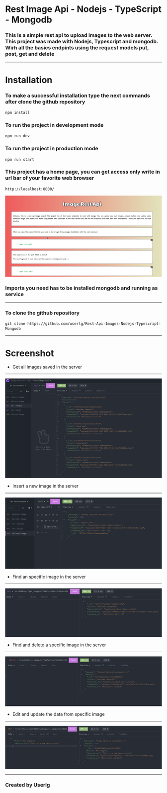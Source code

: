 # Rest Image Api - Nodejs - TypeScript - Mongodb

### This is a simple rest api to upload images to the web server. This project was made with Nodejs, Typescript and mongodb. Wirh all the basics endpints using the request models put, post, get and delete
----------------------------------------------------------------
# Installation

### To make a successful  installation type the next commands after clone the github repository

```
npm install
```
### To run the project in development mode
```
npm run dev
```
### To run the project in production mode
```
npm run start
```
### This project has a home page, you can get access only write in url bar of your favorite web browser
```
http://localhost:8000/
```
![Home Page](img/home.png)

### Importa you need has to be installed mongodb and running as service

---------

###  To clone the github repository
```
git clone https://github.com/userlg/Rest-Api-Images-Nodejs-Typescript-Mongodb
```
------------

# Screenshot

+ Get all images saved in the server
---------
![capture 1](img/api1.png)
+ Insert a new image in the server
------------

![Capture 2](img/api2.png)
+ Find an specific image in the server
------

![capture 3](img/api3.png)

+ Find and delete a specific image in the server

----------

![Capture 4](img/api4.png)

+ Edit and update the data from specific image 
------------

![Capture 5](img/api5.png)



----------------------------------------------------------------
### Created by Userlg